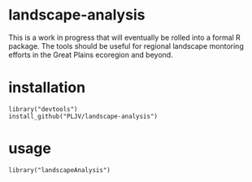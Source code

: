 # landscape-analysis
This is a work in progress that will eventually be rolled into a formal R package.  The tools should be useful for regional landscape montoring efforts in the Great Plains ecoregion and beyond.  

# installation
```
library("devtools")
install_github("PLJV/landscape-analysis")
```

# usage
```
library("landscapeAnalysis")
```

